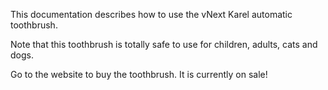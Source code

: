 This documentation describes how to use the vNext Karel automatic toothbrush.

Note that this toothbrush is totally safe to use for children, adults, cats and dogs.

Go to the website to buy the toothbrush. It is currently on sale!